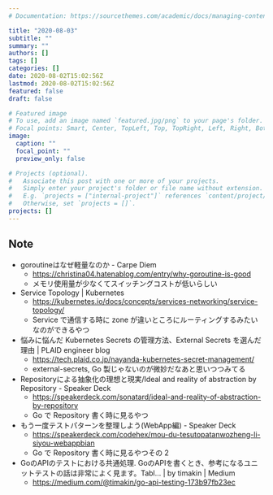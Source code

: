 ```yaml
---
# Documentation: https://sourcethemes.com/academic/docs/managing-content/

title: "2020-08-03"
subtitle: ""
summary: ""
authors: []
tags: []
categories: []
date: 2020-08-02T15:02:56Z
lastmod: 2020-08-02T15:02:56Z
featured: false
draft: false

# Featured image
# To use, add an image named `featured.jpg/png` to your page's folder.
# Focal points: Smart, Center, TopLeft, Top, TopRight, Left, Right, BottomLeft, Bottom, BottomRight.
image:
  caption: ""
  focal_point: ""
  preview_only: false

# Projects (optional).
#   Associate this post with one or more of your projects.
#   Simply enter your project's folder or file name without extension.
#   E.g. `projects = ["internal-project"]` references `content/project/deep-learning/index.md`.
#   Otherwise, set `projects = []`.
projects: []
---
```


## Note

* goroutineはなぜ軽量なのか - Carpe Diem
  * https://christina04.hatenablog.com/entry/why-goroutine-is-good
  * メモリ使用量が少なくてスイッチングコストが低いらしい
* Service Topology | Kubernetes
  * https://kubernetes.io/docs/concepts/services-networking/service-topology/
  * Service で通信する時に zone が違いところにルーティングするみたいなのができるやつ
* 悩みに悩んだ Kubernetes Secrets の管理方法、External Secrets を選んだ理由 | PLAID engineer blog
  * https://tech.plaid.co.jp/nayanda-kubernetes-secret-management/
  * external-secrets, Go 製じゃないのが微妙だなあと思いつつみてる
* Repositoryによる抽象化の理想と現実/Ideal and reality of abstraction by Repository - Speaker Deck
  * https://speakerdeck.com/sonatard/ideal-and-reality-of-abstraction-by-repository
  * Go で Repository 書く時に見るやつ
* もう一度テストパターンを整理しよう(WebApp編) - Speaker Deck
  * https://speakerdeck.com/codehex/mou-du-tesutopatanwozheng-li-siyou-webappbian
  * Go で Repository 書く時に見るやつその 2
* GoのAPIのテストにおける共通処理. GoのAPIを書くとき、参考になるユニットテストの話は非常によく見ます。Tabl… | by timakin | Medium
  * https://medium.com/@timakin/go-api-testing-173b97fb23ec
